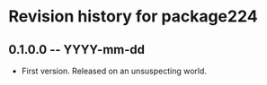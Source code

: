 # Revision history for package224

## 0.1.0.0 -- YYYY-mm-dd

* First version. Released on an unsuspecting world.
